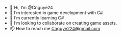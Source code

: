 - 👋 Hi, I’m @Cnguye24
- 👀 I’m interested in game development with C#
- 🌱 I’m currently learning C#
- 💞️ I’m looking to collaborate on creating game assets.
- 📫 How to reach me Cnguye224@gmail.com

<!---
Cnguye24/Cnguye24 is a ✨ special ✨ repository because its `README.md` (this file) appears on your GitHub profile.
You can click the Preview link to take a look at your changes.
--->
